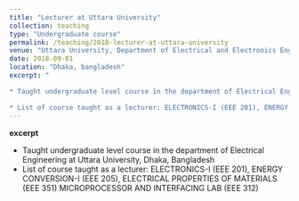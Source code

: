 ```yaml
---
title: "Lecturer at Uttara University"
collection: teaching
type: "Undergraduate course"
permalink: /teaching/2018-lecturer-at-uttara-university
venue: "Uttara University, Department of Electrical and Electronics Engineering"
date: 2018-09-01
location: "Dhaka, bangladesh"
excerpt: "

* Taught undergraduate level course in the department of Electrical Engineering at Uttara University, Dhaka, Bangladesh

* List of course taught as a lecturer: ELECTRONICS-I (EEE 201), ENERGY CONVERSION-I (EEE 205), ELECTRICAL PROPERTIES OF MATERIALS (EEE 351) MICROPROCESSOR AND INTERFACING LAB (EEE 312)"
---
```


**excerpt**

* Taught undergraduate level course in the department of Electrical Engineering at Uttara University, Dhaka, Bangladesh
* List of course taught as a lecturer: ELECTRONICS-I (EEE 201), ENERGY CONVERSION-I (EEE 205), ELECTRICAL PROPERTIES OF MATERIALS (EEE 351) MICROPROCESSOR AND INTERFACING LAB (EEE 312)